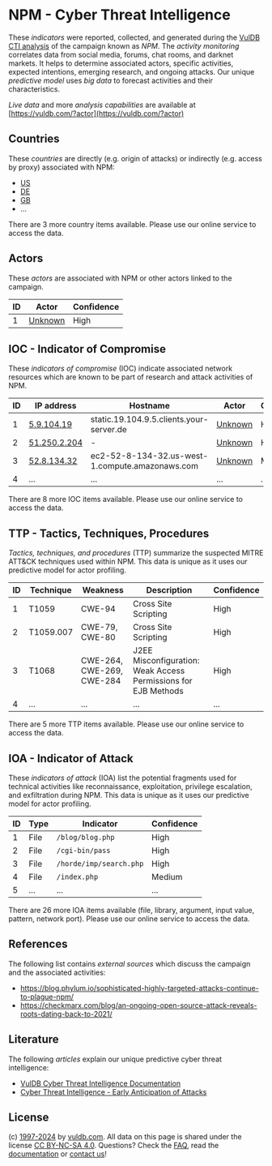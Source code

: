 # NPM - Cyber Threat Intelligence

These _indicators_ were reported, collected, and generated during the [VulDB CTI analysis](https://vuldb.com/?kb.cti) of the campaign known as _NPM_. The _activity monitoring_ correlates data from social media, forums, chat rooms, and darknet markets. It helps to determine associated actors, specific activities, expected intentions, emerging research, and ongoing attacks. Our unique _predictive model_ uses _big data_ to forecast activities and their characteristics.

_Live data_ and more _analysis capabilities_ are available at [https://vuldb.com/?actor](https://vuldb.com/?actor)

## Countries

These _countries_ are directly (e.g. origin of attacks) or indirectly (e.g. access by proxy) associated with NPM:

* [US](https://vuldb.com/?country.us)
* [DE](https://vuldb.com/?country.de)
* [GB](https://vuldb.com/?country.gb)
* ...

There are 3 more country items available. Please use our online service to access the data.

## Actors

These _actors_ are associated with NPM or other actors linked to the campaign.

ID | Actor | Confidence
-- | ----- | ----------
1 | [Unknown](https://vuldb.com/?actor.unknown) | High

## IOC - Indicator of Compromise

These _indicators of compromise_ (IOC) indicate associated network resources which are known to be part of research and attack activities of NPM.

ID | IP address | Hostname | Actor | Confidence
-- | ---------- | -------- | ----- | ----------
1 | [5.9.104.19](https://vuldb.com/?ip.5.9.104.19) | static.19.104.9.5.clients.your-server.de | [Unknown](https://vuldb.com/?actor.unknown) | High
2 | [51.250.2.204](https://vuldb.com/?ip.51.250.2.204) | - | [Unknown](https://vuldb.com/?actor.unknown) | High
3 | [52.8.134.32](https://vuldb.com/?ip.52.8.134.32) | ec2-52-8-134-32.us-west-1.compute.amazonaws.com | [Unknown](https://vuldb.com/?actor.unknown) | Medium
4 | ... | ... | ... | ...

There are 8 more IOC items available. Please use our online service to access the data.

## TTP - Tactics, Techniques, Procedures

_Tactics, techniques, and procedures_ (TTP) summarize the suspected MITRE ATT&CK techniques used within NPM. This data is unique as it uses our predictive model for actor profiling.

ID | Technique | Weakness | Description | Confidence
-- | --------- | -------- | ----------- | ----------
1 | T1059 | CWE-94 | Cross Site Scripting | High
2 | T1059.007 | CWE-79, CWE-80 | Cross Site Scripting | High
3 | T1068 | CWE-264, CWE-269, CWE-284 | J2EE Misconfiguration: Weak Access Permissions for EJB Methods | High
4 | ... | ... | ... | ...

There are 5 more TTP items available. Please use our online service to access the data.

## IOA - Indicator of Attack

These _indicators of attack_ (IOA) list the potential fragments used for technical activities like reconnaissance, exploitation, privilege escalation, and exfiltration during NPM. This data is unique as it uses our predictive model for actor profiling.

ID | Type | Indicator | Confidence
-- | ---- | --------- | ----------
1 | File | `/blog/blog.php` | High
2 | File | `/cgi-bin/pass` | High
3 | File | `/horde/imp/search.php` | High
4 | File | `/index.php` | Medium
5 | ... | ... | ...

There are 26 more IOA items available (file, library, argument, input value, pattern, network port). Please use our online service to access the data.

## References

The following list contains _external sources_ which discuss the campaign and the associated activities:

* https://blog.phylum.io/sophisticated-highly-targeted-attacks-continue-to-plague-npm/
* https://checkmarx.com/blog/an-ongoing-open-source-attack-reveals-roots-dating-back-to-2021/

## Literature

The following _articles_ explain our unique predictive cyber threat intelligence:

* [VulDB Cyber Threat Intelligence Documentation](https://vuldb.com/?kb.cti)
* [Cyber Threat Intelligence - Early Anticipation of Attacks](https://www.scip.ch/en/?labs.20201022)

## License

(c) [1997-2024](https://vuldb.com/?kb.changelog) by [vuldb.com](https://vuldb.com/?kb.about). All data on this page is shared under the license [CC BY-NC-SA 4.0](https://creativecommons.org/licenses/by-nc-sa/4.0/). Questions? Check the [FAQ](https://vuldb.com/?kb.faq), read the [documentation](https://vuldb.com/?kb) or [contact us](https://vuldb.com/?contact)!
